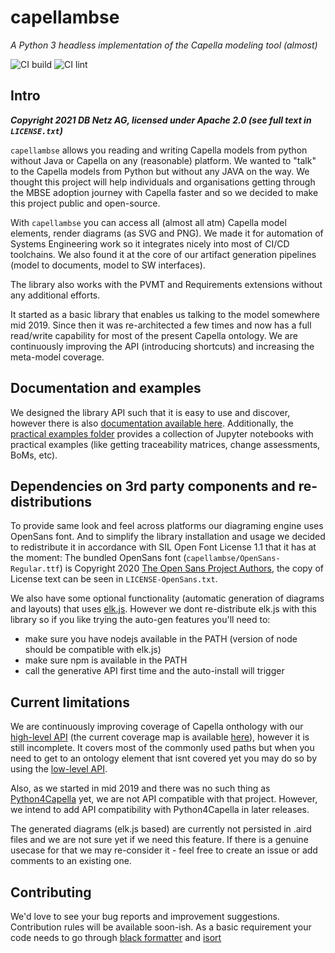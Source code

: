 # capellambse

*A Python 3 headless implementation of the Capella modeling tool (almost)*

![CI build](https://github.com/DSD-DBS/py-capella-mbse/actions/workflows/build-test-publish.yml/badge.svg)
![CI lint](https://github.com/DSD-DBS/py-capella-mbse/actions/workflows/lint.yml/badge.svg)

## Intro

***Copyright 2021 DB Netz AG, licensed under Apache 2.0 (see full text in `LICENSE.txt`)***

`capellambse` allows you reading and writing Capella models from python without Java or Capella on any (reasonable) platform. We wanted to "talk" to the Capella models from Python but without any JAVA on the way. We thought this project will help individuals and organisations getting through the MBSE adoption journey with Capella faster and so we decided to make this project public and open-source.

With `capellambse` you can access all (almost all atm) Capella model elements, render diagrams (as SVG and PNG). We made it for automation of Systems Engineering work so it integrates nicely into most of CI/CD toolchains. We also found it at the core of our artifact generation pipelines (model to documents, model to SW interfaces).

The library also works with the PVMT and Requirements extensions without any additional efforts.

It started as a basic library that enables us talking to the model somewhere mid 2019. Since then it was re-architected a few times and now has a full read/write capability for most of the present Capella ontology. We are continuously improving the API (introducing shortcuts) and increasing the meta-model coverage.

## Documentation and examples

We designed the library API such that it is easy to use and discover, however there is also [documentation available here](TODO). Additionally, the [practical examples folder](TODO) provides a collection of Jupyter notebooks with practical examples (like getting traceability matrices, change assessments, BoMs, etc).

## Dependencies on 3rd party components and re-distributions

To provide same look and feel across platforms our diagraming engine uses OpenSans font. And to simplify the library installation and usage we decided to redistribute it in accordance with SIL Open Font License 1.1 that it has at the moment: The bundled OpenSans font (`capellambse/OpenSans-Regular.ttf`) is
Copyright 2020 [The Open Sans Project Authors](https://github.com/googlefonts/opensans), the copy of License text can be seen in `LICENSE-OpenSans.txt`.

We also have some optional functionality (automatic generation of diagrams and layouts) that uses [elk.js](TODO). However we dont re-distribute elk.js with this library so if you like trying the auto-gen features you'll need to:

* make sure you have nodejs available in the PATH (version of node should be compatible with elk.js)
* make sure npm is available in the PATH
* call the generative API first time and the auto-install will trigger

## Current limitations

We are continuously improving coverage of Capella onthology with our [high-level API](TODO) (the current coverage map is available [here](TODO)), however it is still incomplete. It covers most of the commonly used paths but when you need to get to an ontology element that isnt covered yet you may do so by using the [low-level API](TODO).

Also, as we started in mid 2019 and there was no such thing as [Python4Capella](TODO) yet, we are not API compatible with that project. However, we intend to add API compatibility with Python4Capella in later releases.

The generated diagrams (elk.js based) are currently not persisted in .aird files and we are not sure yet if we need this feature. If there is a genuine usecase for that we may re-consider it - feel free to create an issue or add comments to an existing one.

## Contributing

We'd love to see your bug reports and improvement suggestions. Contribution rules will be available soon-ish.
As a basic requirement your code needs to go through [black formatter]() and [isort](TODO)
